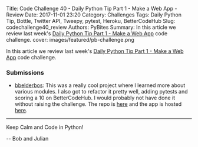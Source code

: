 Title: Code Challenge 40 - Daily Python Tip Part 1 - Make a Web App - Review
Date: 2017-11-01 23:20
Category: Challenges
Tags: Daily Python Tip, Bottle, Twitter API, Tweepy, pytest, Heroku, BetterCodeHub
Slug: codechallenge40_review
Authors: PyBites
Summary: In this article we review last week's [Daily Python Tip Part 1 - Make a Web App](http://pybit.es/codechallenge40.html) code challenge. 
cover: images/featured/pb-challenge.png

In this article we review last week's [Daily Python Tip Part 1 - Make a Web App](http://pybit.es/codechallenge40.html) code challenge. 

### Submissions

* [bbelderbos](https://github.com/bbelderbos): This was a really cool project where I learned more about various modules. I also got to refactor it pretty well, adding pytests and scoring a 10 on BetterCodeHub. I would probably not have done it without raising the challenge. The repo is [here](https://github.com/pybites/pytip) and the app is hosted [here](pytip.herokuapp.com).

---

Keep Calm and Code in Python!

-- Bob and Julian
